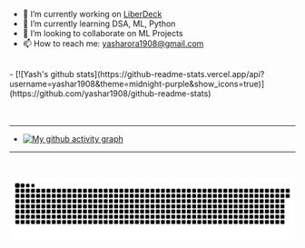 
- 🔭 I’m currently working on <a href = https://github.com/BlackTimber-Labs/Liberdeck>LiberDeck</a>
- 🌱 I’m currently learning DSA, ML, Python
- 👯 I’m looking to collaborate on ML Projects
- 📫 How to reach me: yasharora1908@gmail.com
<br>
- [![Yash's github stats](https://github-readme-stats.vercel.app/api?username=yashar1908&theme=midnight-purple&show_icons=true)](https://github.com/yashar1908/github-readme-stats)
  <br><br><br><hr>

- [![My github activity graph](https://activity-graph.herokuapp.com/graph?username=yashar1908&theme=midnight-purple)](https://github.com/yashar1908/github-readme-activity-graph)

<hr><br>

![](https://github.com/yashar1908/yashar1908/raw/output/github-contribution-grid-snake.svg)
 
